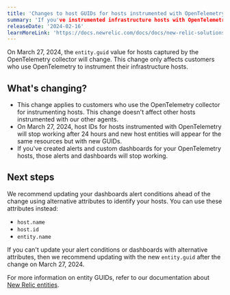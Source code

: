 ```yaml
---
title: 'Changes to host GUIDs for hosts instrumented with OpenTelemetry  '
summary: 'If you've instrumented infrastructure hosts with OpenTelemetry, you will need to update your host GUIDs to avoid breaking changes to your alerts and dashboards'
releaseDate: '2024-02-16'
learnMoreLink: 'https://docs.newrelic.com/docs/docs/new-relic-solutions/new-relic-one/core-concepts/what-entiy-new-relic'
---
```


On March 27, 2024, the `entity.guid` value for hosts captured by the OpenTelemetry collector will change. This change only affects customers who use OpenTelemetry to instrument their infrastructure hosts. 

## What's changing?

* This change applies to customers who use the OpenTelemetry collector for instrumenting hosts. This change doesn't affect other hosts instrumented with our other agents. 
* On March 27, 2024, host IDs for hosts instrumented with OpenTelemetry will stop working after 24 hours and new host entities will appear for the same resources but with new GUIDs.
* If you've created alerts and custom dashboards for your OpenTelemetry hosts, those alerts and dashboards will stop working.

## Next steps

We recommend updating your dashboards alert conditions ahead of the change using alternative attributes to identify your hosts. You can use these attributes instead: 

* `host.name`
* `host.id` 
* `entity.name`

If you can't update your alert conditions or dashboards with alternative attributes, then we recommend updating with the new `entity.guid` after the change on March 27, 2024.

For more information on entity GUIDs, refer to our documentation about [New Relic entities](/docs/new-relic-solutions/new-relic-one/core-concepts/what-entiy-new-relic). 
